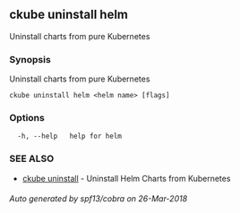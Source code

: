 ## ckube uninstall helm

Uninstall charts from pure Kubernetes

### Synopsis

Uninstall charts from pure Kubernetes

```
ckube uninstall helm <helm name> [flags]
```

### Options

```
  -h, --help   help for helm
```

### SEE ALSO

* [ckube uninstall](ckube_uninstall.md)	 - Uninstall Helm Charts from Kubernetes

###### Auto generated by spf13/cobra on 26-Mar-2018
